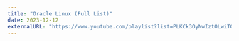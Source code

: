 ```yaml
---
title: "Oracle Linux (Full List)"
date: 2023-12-12
externalURL: "https://www.youtube.com/playlist?list=PLKCk3OyNwIztOLwiTOF0HOV5aiTjGNpLl"
---
```

